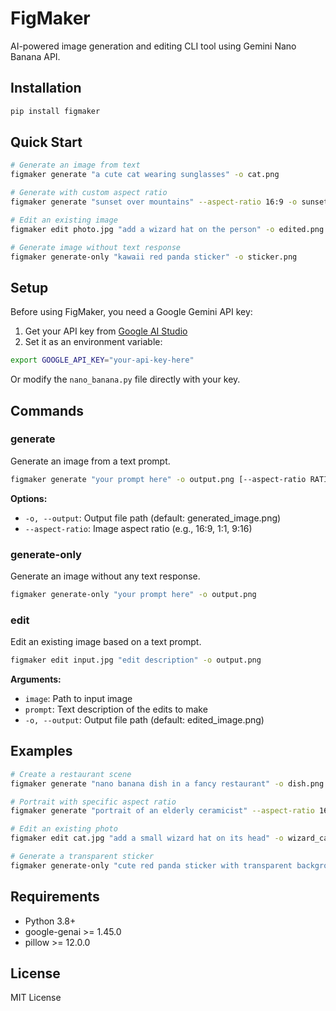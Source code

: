 # FigMaker

AI-powered image generation and editing CLI tool using Gemini Nano Banana API.

## Installation

```bash
pip install figmaker
```

## Quick Start

```bash
# Generate an image from text
figmaker generate "a cute cat wearing sunglasses" -o cat.png

# Generate with custom aspect ratio
figmaker generate "sunset over mountains" --aspect-ratio 16:9 -o sunset.png

# Edit an existing image
figmaker edit photo.jpg "add a wizard hat on the person" -o edited.png

# Generate image without text response
figmaker generate-only "kawaii red panda sticker" -o sticker.png
```

## Setup

Before using FigMaker, you need a Google Gemini API key:

1. Get your API key from [Google AI Studio](https://aistudio.google.com/apikey)
2. Set it as an environment variable:

```bash
export GOOGLE_API_KEY="your-api-key-here"
```

Or modify the `nano_banana.py` file directly with your key.

## Commands

### generate
Generate an image from a text prompt.

```bash
figmaker generate "your prompt here" -o output.png [--aspect-ratio RATIO]
```

**Options:**
- `-o, --output`: Output file path (default: generated_image.png)
- `--aspect-ratio`: Image aspect ratio (e.g., 16:9, 1:1, 9:16)

### generate-only
Generate an image without any text response.

```bash
figmaker generate-only "your prompt here" -o output.png
```

### edit
Edit an existing image based on a text prompt.

```bash
figmaker edit input.jpg "edit description" -o output.png
```

**Arguments:**
- `image`: Path to input image
- `prompt`: Text description of the edits to make
- `-o, --output`: Output file path (default: edited_image.png)

## Examples

```bash
# Create a restaurant scene
figmaker generate "nano banana dish in a fancy restaurant" -o dish.png

# Portrait with specific aspect ratio
figmaker generate "portrait of an elderly ceramicist" --aspect-ratio 16:9 -o portrait.png

# Edit an existing photo
figmaker edit cat.jpg "add a small wizard hat on its head" -o wizard_cat.png

# Generate a transparent sticker
figmaker generate-only "cute red panda sticker with transparent background" -o sticker.png
```

## Requirements

- Python 3.8+
- google-genai >= 1.45.0
- pillow >= 12.0.0

## License

MIT License
